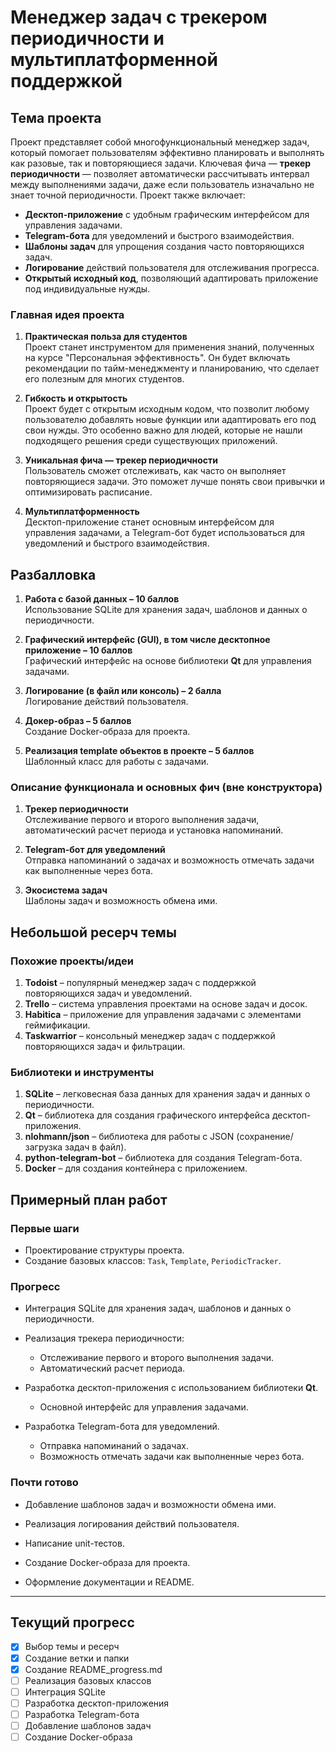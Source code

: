 # Менеджер задач с трекером периодичности и мультиплатформенной поддержкой

## Тема проекта
Проект представляет собой многофункциональный менеджер задач, который помогает пользователям эффективно планировать и выполнять как разовые, так и повторяющиеся задачи. Ключевая фича — **трекер периодичности** — позволяет автоматически рассчитывать интервал между выполнениями задачи, даже если пользователь изначально не знает точной периодичности. Проект также включает:
- **Десктоп-приложение** с удобным графическим интерфейсом для управления задачами.
- **Telegram-бота** для уведомлений и быстрого взаимодействия.
- **Шаблоны задач** для упрощения создания часто повторяющихся задач.
- **Логирование** действий пользователя для отслеживания прогресса.
- **Открытый исходный код**, позволяющий адаптировать приложение под индивидуальные нужды.

### Главная идея проекта
1. **Практическая польза для студентов**  
   Проект станет инструментом для применения знаний, полученных на курсе "Персональная эффективность". Он будет включать рекомендации по тайм-менеджменту и планированию, что сделает его полезным для многих студентов.

2. **Гибкость и открытость**  
   Проект будет с открытым исходным кодом, что позволит любому пользователю добавлять новые функции или адаптировать его под свои нужды. Это особенно важно для людей, которые не нашли подходящего решения среди существующих приложений.

3. **Уникальная фича — трекер периодичности**  
   Пользователь сможет отслеживать, как часто он выполняет повторяющиеся задачи. Это поможет лучше понять свои привычки и оптимизировать расписание.

4. **Мультиплатформенность**  
   Десктоп-приложение станет основным интерфейсом для управления задачами, а Telegram-бот будет использоваться для уведомлений и быстрого взаимодействия.


## Разбалловка
1. **Работа с базой данных – 10 баллов**  
   Использование SQLite для хранения задач, шаблонов и данных о периодичности.

2. **Графический интерфейс (GUI), в том числе десктопное приложение – 10 баллов**  
   Графический интерфейс на основе библиотеки **Qt** для управления задачами.

3. **Логирование (в файл или консоль) – 2 балла**  
   Логирование действий пользователя.

4. **Докер-образ – 5 баллов**  
   Создание Docker-образа для проекта.

5. **Реализация template объектов в проекте – 5 баллов**  
   Шаблонный класс для работы с задачами.

### Описание функционала и основных фич (вне конструктора)
1. **Трекер периодичности**  
   Отслеживание первого и второго выполнения задачи, автоматический расчет периода и установка напоминаний.

2. **Telegram-бот для уведомлений**  
   Отправка напоминаний о задачах и возможность отмечать задачи как выполненные через бота.

3. **Экосистема задач**  
   Шаблоны задач и возможность обмена ими.


## Небольшой ресерч темы
### Похожие проекты/идеи
1. **Todoist** – популярный менеджер задач с поддержкой повторяющихся задач и уведомлений.
2. **Trello** – система управления проектами на основе задач и досок.
3. **Habitica** – приложение для управления задачами с элементами геймификации.
4. **Taskwarrior** – консольный менеджер задач с поддержкой повторяющихся задач и фильтрации.

### Библиотеки и инструменты
1. **SQLite** – легковесная база данных для хранения задач и данных о периодичности.
2. **Qt** – библиотека для создания графического интерфейса десктоп-приложения.
3. **nlohmann/json** – библиотека для работы с JSON (сохранение/загрузка задач в файл).
4. **python-telegram-bot** – библиотека для создания Telegram-бота.
5. **Docker** – для создания контейнера с приложением.


## Примерный план работ
### Первые шаги
- Проектирование структуры проекта.
- Создание базовых классов: `Task`, `Template`, `PeriodicTracker`.

### Прогресс
- Интеграция SQLite для хранения задач, шаблонов и данных о периодичности.
- Реализация трекера периодичности:
  - Отслеживание первого и второго выполнения задачи.
  - Автоматический расчет периода.

- Разработка десктоп-приложения с использованием библиотеки **Qt**.
  - Основной интерфейс для управления задачами.

- Разработка Telegram-бота для уведомлений.
  - Отправка напоминаний о задачах.
  - Возможность отмечать задачи как выполненные через бота.

### Почти готово
- Добавление шаблонов задач и возможности обмена ими.
- Реализация логирования действий пользователя.

- Написание unit-тестов.
- Создание Docker-образа для проекта.
- Оформление документации и README.

---

## Текущий прогресс
- [x] Выбор темы и ресерч
- [x] Создание ветки и папки
- [x] Создание README_progress.md
- [ ] Реализация базовых классов
- [ ] Интеграция SQLite
- [ ] Разработка десктоп-приложения
- [ ] Разработка Telegram-бота
- [ ] Добавление шаблонов задач
- [ ] Создание Docker-образа
